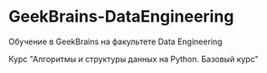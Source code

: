 # GeekBrains-DataEngineering
Обучение в GeekBrains на факультете Data Engineering

Курс "Алгоритмы и структуры данных на Python. Базовый курс"